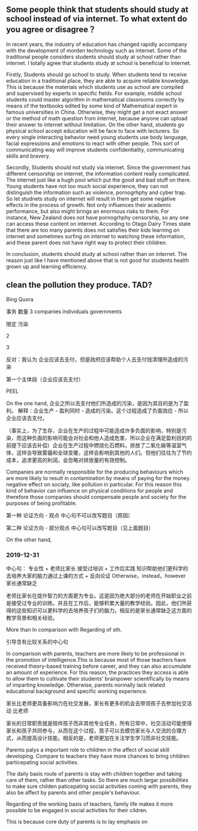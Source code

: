 ## Some people think that students should study at school instead of via internet. To what extent do you agree or disagree？

In recent years, the industry of education has changed rapidly accompany with the development of morden technology such as internet. Some of the traditional people considers students should study at school rather than internet. I totally agree that students study at school is beneficial to internet.

Firstly, Students should go school to study. When students tend to receive education in a traditional place, they are able to acquire reliable knowledge. This is because the materials which students use as school are compiled and supervised by experts in specific fields. For example, middle school students could master algorithm in mathematical classrooms correctly by means of the textbooks edited by some kind of Mathematical expert in famous universities in China. Otherwise, they might get a not exact answer or the method of math question from internet, because anyone can upload their answer to internet without limitation. On the other hand, students go physical school accept education will be face to face with lecturers. So every single interacting behavior need young students use body language, facial expressions and emotions to react with other people. This sort of communicating way will improve students confidentiality, communicating skills and bravery.

Secondly, Students should not study via internet. Since the government has different censorship on internet, the information content really complicated. The internet just like a hugh pool which put the good and bad stuff on there. Young students have not too much social experience, they can not distinguish the information such as violence, pornogrhphy and cyber trap. So let studnets study on internet will result in them get some negative effects in the process of growth. Not only influences their academic performance, but also might brings an enormous risks to them. For instance, New Zealand does not have pornogrhphy censorship, so any one can access these content on internet. According to Otago Dairy Times state that there are too many parents does not satisfies their kids learning on internet and sometimes surfing on internet to watching these information, and these parent does not have right way to protect their children.

In conclusion, students should study at school rather than on internet. The reason just like I have mentioned above that is not good for students health grown up and learning efficiency.


## clean the pollution they produce. TAD?

Bing   Quora

事务 数量 3  companies individuals governments

限定 污染

2

3

反对：我认为 企业应该去支付，但是政府应该帮助个人去支付钱清理所造成的污染

第一个主体段（企业应该去支付）

PEEL

On the one hand, 企业之所以去支付他们所造成的污染，是因为其目的是为了盈利。
解释：企业生产 - 盈利同时 - 造成的污染。这个过程造成了负面效应 - 所以企业应该去支付。

（事实上，为了生存，企业在生产的过程中可能造成许多负面的影响，特别是污染，而这种负面的影响可能会对社会和他人造成危害，所以企业在满足盈利目的的前提下应该去补偿）企业在生产过程中燃烧化石燃料，排放了二氧化碳等温室气体，这样会导致雾霾和全球变暖，这样会影响到其他的人们。但他们往往为了节约成本，追求更高的利润，会忽略对排放量的有效控制。

Companies are normally responsible for the producing behaviours which are more likely to result in contamination by means of paying for the money. negative effect on sociaty, like pollution in particular. For this reason this kind of behavior can influence on physical conditions for people and therefore those companies should compensate people and society for the purposes of being profitable.

第一种 论证方向 - 观点   中心句不可以改写题目（原因）

第二种 论证方向 - 部分观点  中心句可以改写题目（见上面题目）

On the other hand,



### 2019-12-31

中心句： 专业性 + 老师比家长
接受过培训 + 工作后实践
知识帮助他们更科学的去培养大家的脑力通过上课的方式
+
反向论证
Otherwise，instead，however
家长通常缺乏

老师比家长在提升智力的方面更为专业。这是因为绝大部分的老师在开始职业之前是接受过专业的训练。并且在工作后，能够积累大量的教学经验。因此，他们所获得的这些知识可以更科学的去培养孩子们的脑力。相反的是家长通常缺乏这方面的教学背景和相关经验。

More than
In comparison with
Regarding of sth.

引导含有比较关系的中心句

In comparison with parents, teachers are more likely to be professional in the promotion of intelligence.This is because most of those teachers have received theory-based training before career, and they can also accumulate an amount of experience. For this reason, the practices they access is able to allow them to cultivate their students' brainpower scientifically by means of imparting knowledge. Otherwise, parents normally lack related educational background and specific working experience.

家长比老师更具备影响力在社交发展，家长有更多的机会去带领孩子去参加社交活动 比老师

家长的日常职责就是陪伴孩子而非其他专业任务，所有日常中，社交活动可能使得家长和孩子共同参与，从而在这个过程，孩子可以去模仿家长与人交流的合理方式，从而提高设计技能。相反的是，老师更加在关注学生学习而非社交技能。

Parents palys a important role to children in the affect of social skill developing. Compare to teachers they have more chances to bring children particepating social activities.

The daily basis route of parents is stay with children together and taking care of them, rather than other tasks. So there are much largar possibilities to make sure childen paticepating social activities coming with parents, they also be affect by parents and other people's behaviour.

Regarding of the working basis of teachers, family life makes it more possible to be engaged in social activities for their cildren.

This is because core duty of parents is to lay emphasis on


